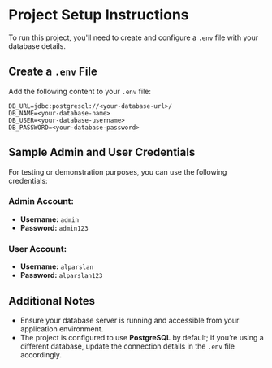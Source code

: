 # Project Setup Instructions

To run this project, you'll need to create and configure a `.env` file with your database details.

## Create a `.env` File

Add the following content to your `.env` file:

```env
DB_URL=jdbc:postgresql://<your-database-url>/
DB_NAME=<your-database-name>
DB_USER=<your-database-username>
DB_PASSWORD=<your-database-password>
```

## Sample Admin and User Credentials

For testing or demonstration purposes, you can use the following credentials:

### Admin Account:
- **Username:** `admin`
- **Password:** `admin123`

### User Account:
- **Username:** `alparslan`
- **Password:** `alparslan123`


## Additional Notes

- Ensure your database server is running and accessible from your application environment.
- The project is configured to use **PostgreSQL** by default; if you’re using a different database, update the connection details in the `.env` file accordingly.




